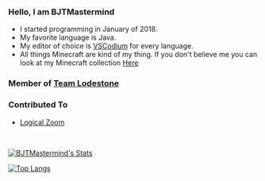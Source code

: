 ### Hello, I am BJTMastermind

* I started programming in January of 2018.
* My favorite language is Java.
* My editor of choice is [VSCodium](https://vscodium.com/) for every language.
* All things Minecraft are kind of my thing. If you don't believe me you can look at my Minecraft collection [Here](./MinecraftVersions.md)
  
### Member of [Team Lodestone](https://github.com/Team-Lodestone)

### Contributed To
* [Logical Zoom](https://github.com/LogicalGeekBoy/logical_zoom)

<!--
<p align="center">
  <a href="https://www.youtube.com/channel/UCiFDXb0SDboAOyZOzQHjw2w"><img width=36 height=32 alt="Youtube" src="https://github.com/BJTMastermind/BJTMastermind/blob/main/youtube-512.png"></a><br>
Subscribe To My YouTube Channel
</p>
-->
<br>

[![BJTMastermind's Stats](https://github-readme-stats.vercel.app/api?username=BJTMastermind&show_icons=true&bg_color=00000000&title_color=7cf221&text_color=f9f3d8&icon_color=00ddf0)](https://github.com/anuraghazra/github-readme-stats)

[![Top Langs](https://github-readme-stats.vercel.app/api/top-langs/?username=BJTMastermind&hide=html,css,javascript&show_icons=true&bg_color=00000000&title_color=7cf221&text_color=f9f3d8&icon_color=00ddf0&layout=compact)](https://github.com/anuraghazra/github-readme-stats)

